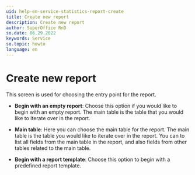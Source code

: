 ```yaml
---
uid: help-en-service-statistics-report-create
title: Create new report
description: Create new report
author: SuperOffice RnD
so.date: 06.29.2022
keywords: Service
so.topic: howto
language: en
---
```


# Create new report

This screen is used for choosing the entry point for the report.

* **Begin with an empty report**: Choose this option if you would like to begin with an empty report. The main table is the table that you would like to iterate over in the report.

* **Main table**: Here you can choose the main table for the report. The main table is the table you would like to iterate over in the report. You can to list all fields from the main table in the report, and also fields from other tables related to the main table.

* **Begin with a report template**: Choose this option to begin with a predefined report template.
